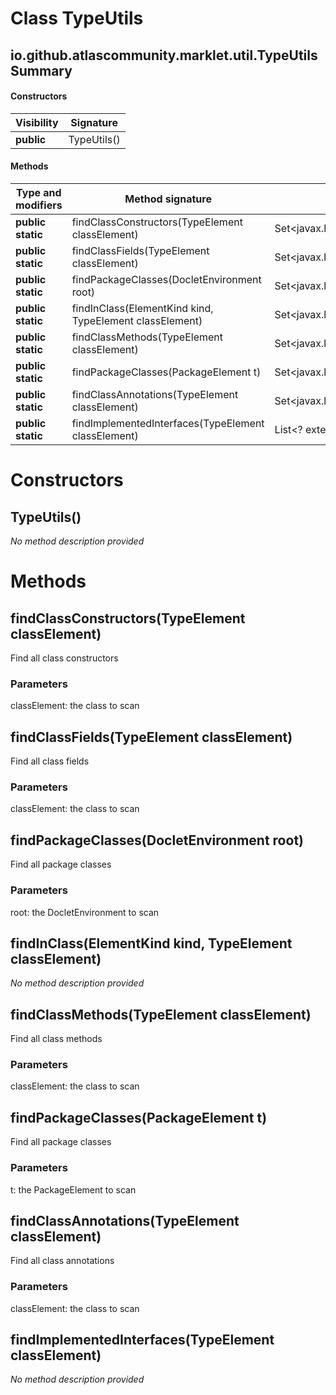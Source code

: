 Class TypeUtils
===============


io.github.atlascommunity.marklet.util.TypeUtils Summary
-------
#### Constructors
| Visibility | Signature   |
| ---------- | ----------- |
| **public** | TypeUtils() |
#### Methods
| Type and modifiers | Method signature                                        | Return type                                      |
| ------------------ | ------------------------------------------------------- | ------------------------------------------------ |
| **public static**  | findClassConstructors(TypeElement classElement)         | Set<javax.lang.model.element.ExecutableElement>  |
| **public static**  | findClassFields(TypeElement classElement)               | Set<javax.lang.model.element.VariableElement>    |
| **public static**  | findPackageClasses(DocletEnvironment root)              | Set<javax.lang.model.element.TypeElement>        |
| **public static**  | findInClass(ElementKind kind, TypeElement classElement) | Set<javax.lang.model.element.Element>            |
| **public static**  | findClassMethods(TypeElement classElement)              | Set<javax.lang.model.element.ExecutableElement>  |
| **public static**  | findPackageClasses(PackageElement t)                    | Set<javax.lang.model.element.TypeElement>        |
| **public static**  | findClassAnnotations(TypeElement classElement)          | Set<javax.lang.model.element.Element>            |
| **public static**  | findImplementedInterfaces(TypeElement classElement)     | List<? extends javax.lang.model.type.TypeMirror> |

Constructors
============
TypeUtils()
-----------
*No method description provided*



Methods
=======
findClassConstructors(TypeElement classElement)
-----------------------------------------------
Find all class constructors

### Parameters

classElement: the class to scan


findClassFields(TypeElement classElement)
-----------------------------------------
Find all class fields

### Parameters

classElement: the class to scan


findPackageClasses(DocletEnvironment root)
------------------------------------------
Find all package classes

### Parameters

root: the DocletEnvironment to scan


findInClass(ElementKind kind, TypeElement classElement)
-------------------------------------------------------
*No method description provided*


findClassMethods(TypeElement classElement)
------------------------------------------
Find all class methods

### Parameters

classElement: the class to scan


findPackageClasses(PackageElement t)
------------------------------------
Find all package classes

### Parameters

t: the PackageElement to scan


findClassAnnotations(TypeElement classElement)
----------------------------------------------
Find all class annotations

### Parameters

classElement: the class to scan


findImplementedInterfaces(TypeElement classElement)
---------------------------------------------------
*No method description provided*



